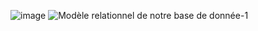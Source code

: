 ![image](https://github.com/user-attachments/assets/39e30d0c-d0f0-4cae-813c-5bc3d2f8a514)
![Modèle relationnel de notre base de donnée-1](https://github.com/user-attachments/assets/05996219-c0bd-4503-9ad6-f1cb585206e8)
